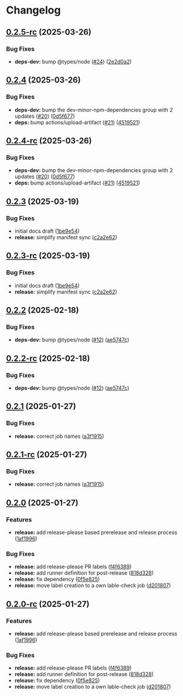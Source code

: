 # Changelog

## [0.2.5-rc](https://github.com/sonderformat-llc/run-quickstart-e2e-test/compare/v0.2.4...v0.2.5-rc) (2025-03-26)


### Bug Fixes

* **deps-dev:** bump @types/node ([#24](https://github.com/sonderformat-llc/run-quickstart-e2e-test/issues/24)) ([2e2d0a2](https://github.com/sonderformat-llc/run-quickstart-e2e-test/commit/2e2d0a2baead59d8202a089bc6a71222c5b1c446))

## [0.2.4](https://github.com/sonderformat-llc/run-quickstart-e2e-test/compare/v0.2.3...v0.2.4) (2025-03-26)


### Bug Fixes

* **deps-dev:** bump the dev-minor-npm-dependencies group with 2 updates ([#20](https://github.com/sonderformat-llc/run-quickstart-e2e-test/issues/20)) ([0d5f677](https://github.com/sonderformat-llc/run-quickstart-e2e-test/commit/0d5f6778a699c30284a1c45949acdbb4b8e75a3c))
* **deps:** bump actions/upload-artifact ([#21](https://github.com/sonderformat-llc/run-quickstart-e2e-test/issues/21)) ([4519521](https://github.com/sonderformat-llc/run-quickstart-e2e-test/commit/4519521cfd58b4bcd4f37b8bca2c72df62f6d48d))

## [0.2.4-rc](https://github.com/sonderformat-llc/run-quickstart-e2e-test/compare/v0.2.3...v0.2.4-rc) (2025-03-26)


### Bug Fixes

* **deps-dev:** bump the dev-minor-npm-dependencies group with 2 updates ([#20](https://github.com/sonderformat-llc/run-quickstart-e2e-test/issues/20)) ([0d5f677](https://github.com/sonderformat-llc/run-quickstart-e2e-test/commit/0d5f6778a699c30284a1c45949acdbb4b8e75a3c))
* **deps:** bump actions/upload-artifact ([#21](https://github.com/sonderformat-llc/run-quickstart-e2e-test/issues/21)) ([4519521](https://github.com/sonderformat-llc/run-quickstart-e2e-test/commit/4519521cfd58b4bcd4f37b8bca2c72df62f6d48d))

## [0.2.3](https://github.com/sonderformat-llc/run-quickstart-e2e-test/compare/v0.2.2...v0.2.3) (2025-03-19)


### Bug Fixes

* initial docs draft ([1be9e54](https://github.com/sonderformat-llc/run-quickstart-e2e-test/commit/1be9e541efa6417a8f4519aeed70f69a435c6889))
* **release:** simplify manifest sync ([c2a2e62](https://github.com/sonderformat-llc/run-quickstart-e2e-test/commit/c2a2e62ed8db6eb4cbf49a8abfc3b2fcb0f8f139))

## [0.2.3-rc](https://github.com/sonderformat-llc/run-quickstart-e2e-test/compare/v0.2.2...v0.2.3-rc) (2025-03-19)


### Bug Fixes

* initial docs draft ([1be9e54](https://github.com/sonderformat-llc/run-quickstart-e2e-test/commit/1be9e541efa6417a8f4519aeed70f69a435c6889))
* **release:** simplify manifest sync ([c2a2e62](https://github.com/sonderformat-llc/run-quickstart-e2e-test/commit/c2a2e62ed8db6eb4cbf49a8abfc3b2fcb0f8f139))

## [0.2.2](https://github.com/sonderformat-llc/run-quickstart-e2e-test/compare/v0.2.1...v0.2.2) (2025-02-18)


### Bug Fixes

* **deps-dev:** bump @types/node ([#12](https://github.com/sonderformat-llc/run-quickstart-e2e-test/issues/12)) ([ae5747c](https://github.com/sonderformat-llc/run-quickstart-e2e-test/commit/ae5747cb08aa138ffbfa4e3b84a77a103fd48171))

## [0.2.2-rc](https://github.com/sonderformat-llc/run-quickstart-e2e-test/compare/v0.2.1...v0.2.2-rc) (2025-02-18)


### Bug Fixes

* **deps-dev:** bump @types/node ([#12](https://github.com/sonderformat-llc/run-quickstart-e2e-test/issues/12)) ([ae5747c](https://github.com/sonderformat-llc/run-quickstart-e2e-test/commit/ae5747cb08aa138ffbfa4e3b84a77a103fd48171))

## [0.2.1](https://github.com/sonderformat-llc/run-quickstart-e2e-test/compare/v0.2.0...v0.2.1) (2025-01-27)


### Bug Fixes

* **release:** correct job names ([a3f1915](https://github.com/sonderformat-llc/run-quickstart-e2e-test/commit/a3f1915efea2870a0c553cf4ffd526b3c04aaaa0))

## [0.2.1-rc](https://github.com/sonderformat-llc/run-quickstart-e2e-test/compare/v0.2.0...v0.2.1-rc) (2025-01-27)


### Bug Fixes

* **release:** correct job names ([a3f1915](https://github.com/sonderformat-llc/run-quickstart-e2e-test/commit/a3f1915efea2870a0c553cf4ffd526b3c04aaaa0))

## [0.2.0](https://github.com/sonderformat-llc/run-quickstart-e2e-test/compare/v0.1.15...v0.2.0) (2025-01-27)


### Features

* **release:** add release-please based prerelease and release process ([1af1996](https://github.com/sonderformat-llc/run-quickstart-e2e-test/commit/1af1996e480e5b930a8e18a9c83b0f9a24177de5))


### Bug Fixes

* **release:** add release-please PR labels ([f4f6389](https://github.com/sonderformat-llc/run-quickstart-e2e-test/commit/f4f6389282697bf18273470cbc2fd8743bf82c36))
* **release:** add runner definition for post-release ([818d328](https://github.com/sonderformat-llc/run-quickstart-e2e-test/commit/818d328220330fd9d376e107e852e147ff2fb856))
* **release:** fix dependency ([0f5e825](https://github.com/sonderformat-llc/run-quickstart-e2e-test/commit/0f5e8256e5552788a96536f7b8e5c0c30d7b5f2e))
* **release:** move label creation to a own lable-check job ([d201807](https://github.com/sonderformat-llc/run-quickstart-e2e-test/commit/d2018074572f5cf1bacf5e9e54320bc3fab859fb))

## [0.2.0-rc](https://github.com/sonderformat-llc/run-quickstart-e2e-test/compare/v0.1.15...v0.2.0-rc) (2025-01-27)


### Features

* **release:** add release-please based prerelease and release process ([1af1996](https://github.com/sonderformat-llc/run-quickstart-e2e-test/commit/1af1996e480e5b930a8e18a9c83b0f9a24177de5))


### Bug Fixes

* **release:** add release-please PR labels ([f4f6389](https://github.com/sonderformat-llc/run-quickstart-e2e-test/commit/f4f6389282697bf18273470cbc2fd8743bf82c36))
* **release:** add runner definition for post-release ([818d328](https://github.com/sonderformat-llc/run-quickstart-e2e-test/commit/818d328220330fd9d376e107e852e147ff2fb856))
* **release:** fix dependency ([0f5e825](https://github.com/sonderformat-llc/run-quickstart-e2e-test/commit/0f5e8256e5552788a96536f7b8e5c0c30d7b5f2e))
* **release:** move label creation to a own lable-check job ([d201807](https://github.com/sonderformat-llc/run-quickstart-e2e-test/commit/d2018074572f5cf1bacf5e9e54320bc3fab859fb))
